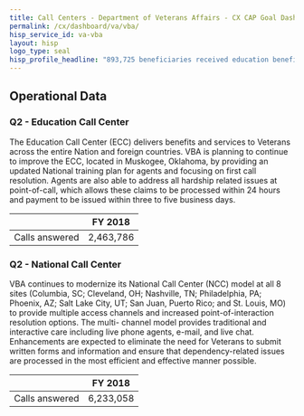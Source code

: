 ```yaml
---
title: Call Centers - Department of Veterans Affairs - CX CAP Goal Dashboard
permalink: /cx/dashboard/va/vba/
hisp_service_id: va-vba
layout: hisp
logo_type: seal
hisp_profile_headline: "893,725 beneficiaries received education benefits in 2018"
---
```


## Operational Data

### Q2 - Education Call Center

The Education Call Center (ECC) delivers benefits and services to Veterans across the entire Nation and foreign countries. VBA is planning to continue to improve the ECC, located in Muskogee, Oklahoma, by providing an updated National training plan for agents and focusing on first call resolution.  Agents are also able to address all hardship related issues at point-of-call, which allows these claims to be processed within 24 hours and payment to be issued within three to five business days.

|                |  FY 2018  |
|----------------|-----------|
| Calls answered | 2,463,786 |

### Q2 - National Call Center

VBA continues to modernize its National Call Center (NCC) model at all 8 sites (Columbia, SC; Cleveland, OH; Nashville, TN; Philadelphia, PA; Phoenix, AZ; Salt Lake City, UT; San Juan, Puerto Rico; and St. Louis, MO) to provide multiple access channels and increased point-of-interaction resolution options. The multi- channel model provides traditional and interactive care including live phone agents, e-mail, and live chat. Enhancements are expected to eliminate the need for Veterans to submit written forms and information and ensure that dependency-related issues are processed in the most efficient and effective manner possible.

|                |  FY 2018  |
|----------------|-----------|
| Calls answered | 6,233,058 |
